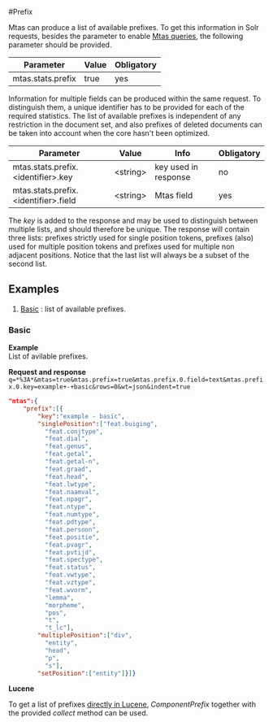 #Prefix

Mtas can produce a list of available prefixes. To get this information in Solr requests, besides the parameter to enable [Mtas queries](search_query.html), the following parameter should be provided.

| Parameter             | Value  | Obligatory  |
|-----------------------|--------|-------------|
| mtas.stats.prefix     | true   | yes         |

Information for multiple fields can be produced within the same request. To distinguish them, a unique identifier has to be provided for each of the required statistics. The list of available prefixes is independent of any restriction in the document set, and also prefixes of deleted documents can be taken into account when the core hasn't been optimized.

| Parameter                                       | Value        | Info                           | Obligatory  |
|-------------------------------------------------|--------------|--------------------------------|-------------|
| mtas.stats.prefix.\<identifier\>.key         | \<string\>   | key used in response           | no          |
| mtas.stats.prefix.\<identifier\>.field       | \<string\>   | Mtas field                      | yes         |

The *key* is added to the response and may be used to distinguish between multiple lists, and should therefore be unique. The response will contain three lists: prefixes strictly used for single position tokens, prefixes (also) used for multiple position tokens and prefixes used for multiple non adjacent positions. Notice that the last list will always be a subset of the second list.

## Examples
1. [Basic](#basic) : list of available prefixes.

<a name="basic"></a>  

### Basic

**Example**  
List of avilable prefixes.

**Request and response**  
`q=*%3A*&mtas=true&mtas.prefix=true&mtas.prefix.0.field=text&mtas.prefix.0.key=example+-+basic&rows=0&wt=json&indent=true`

``` json
"mtas":{
    "prefix":[{
        "key":"example - basic",
        "singlePosition":["feat.buiging",
          "feat.conjtype",
          "feat.dial",
          "feat.genus",
          "feat.getal",
          "feat.getal-n",
          "feat.graad",
          "feat.head",
          "feat.lwtype",
          "feat.naamval",
          "feat.npagr",
          "feat.ntype",
          "feat.numtype",
          "feat.pdtype",
          "feat.persoon",
          "feat.positie",
          "feat.pvagr",
          "feat.pvtijd",
          "feat.spectype",
          "feat.status",
          "feat.vwtype",
          "feat.vztype",
          "feat.wvorm",
          "lemma",
          "morpheme",
          "pos",
          "t",
          "t_lc"],
        "multiplePosition":["div",
          "entity",
          "head",
          "p",
          "s"],
        "setPosition":["entity"]}]}
```

**Lucene**

To get a list of prefixes [directly in Lucene](installation_lucene.html), *ComponentPrefix* together with the provided *collect* method can be used.